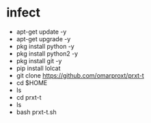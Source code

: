 # infect
- apt-get update -y
- apt-get upgrade -y
- pkg install python -y
- pkg install python2 -y
- pkg install git -y
- pip install lolcat
- git clone https://github.com/omarproxt/prxt-t
- cd $HOME
- ls
- cd prxt-t
- ls
- bash prxt-t.sh
